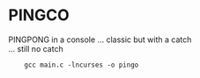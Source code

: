 # PINGCO
PINGPONG in a console ... classic but with a catch  
... still no catch
```
	gcc main.c -lncurses -o pingo
```